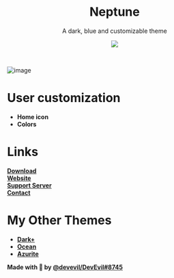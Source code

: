 <div align="center" dir="auto">
<h1 align="center">Neptune</h1>
<p align="center">A dark, blue and customizable theme</p>

<a align="center" href="https://discord.gg/jsQ9UP7kCA" rel="nofollow"><img align="center" src="https://img.shields.io/discord/763094597454397490?color=5865F2&labelColor=white&label=Support%20Server&logo=Discord" style="max-width: 100%;"></a>
</div>
<br>

![image](https://user-images.githubusercontent.com/73029696/151663153-7c5d83a9-98f8-4907-a866-ddfbef232927.png)

# User customization
- **Home icon**
- **Colors**

# Links 
**[Download](https://betterdiscord.app/theme/Neptune)** <br>
**[Website](https://devevil.com)** <br>
**[Support Server](https://discord.gg/jsQ9UP7kCA)** <br>
**[Contact](https://devevil.com/contact)** <br>

# My Other Themes
- **[Dark+](https://betterdiscord.app/theme/Dark%2B)**
- **[Ocean](https://betterdiscord.app/theme/Ocean)**
- **[Azurite](https://betterdiscord.app/theme/Azurite)**


**Made with 💙 by [@devevil/DevEvil#8745](https://devevil.com/)**
